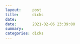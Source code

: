 ```yaml
---
layout:     post
title:      dicks
date:       
date:       2021-02-06 23:39:00
summary:    
categories: dicks
---
```

